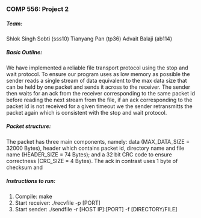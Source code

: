 ### COMP 556: Project 2

##### Team:
Shlok Singh Sobti (sss10)
Tianyang Pan (tp36)
Advait Balaji (ab114)

##### Basic Outline:

We have implemented a reliable file transport protocol using the stop and wait protocol. To ensure our program uses as low memory as possible the sender reads a single stream of data equivalent to the max data size that can be held by one packet and sends it across to the receiver. The sender then waits for an ack from the receiver corresponding to the same packet id before reading the next stream from the file, if an ack corresponding to the packet id is not received for a given timeout we the sender retransmitts the packet again which is consistent with the stop and wait protocol.

##### Packet structure:

The packet has three main components, namely: data (MAX_DATA_SIZE = 32000 Bytes), header which contains packet id, directory name and file name (HEADER_SIZE = 74 Bytes);  and a 32 bit CRC code to ensure correctness (CRC_SIZE = 4 Bytes). The ack in contrast uses 1 byte of checksum and 

##### Instructions to run:
1. Compile: make
2. Start receiver: ./recvfile -p [PORT]
3. Start sender:   ./sendfile -r [HOST IP]:[PORT] -f [DIRECTORY/FILE]

